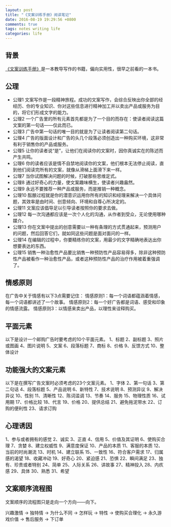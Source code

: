 ```yaml
---
layout: post
title: "《文案训练手册》阅读笔记"
date: 2016-08-19 19:29:56 +0800
comments: true
tags: notes writing life
categories: life
---
```

## 背景
[《文案训练手册》][1]是一本教导写作的书籍，偏向实用性，很早之前看的一本书。

## 公理
- 公理1
文案写作是一段精神旅程。成功的文案写作，会综合反映出你全部的经经历、你的专业知识、你对这些信息进行精神加工并以卖出产品或服务为目的，将它们形成文字的能力。
- 公理2
一个广告里的所有元素首先都是为了一个目的而存在：使读者阅读这篇文案的第一句话——仅此而已。
- 公理3
广告中第一句话的唯一目的就是为了让读者阅读第二句话。
- 公理4
广告的版面设计和广告的头几个段落必须创造出一种购买环境，这非常有利于销售你的产品或服务。
- 公理5
让你的读者说“是”，让他们在阅读你的文案时，因你真诚实在的陈述而产生共鸣。
- 公理6
你的读者应该是情不自禁地阅读你的文案，他们根本无法停止阅读，直到他们阅读完所有的文案，就像从滑梯上面滑下来一样。
- 公理7
当你试图解决问题的时候，打破那些思维定式。
- 公理8
通过好奇心的力量，使文案趣味横生，使读者兴趣盎然。
- 公理9
永远不要推荐一种产品或服务，而是推销一种概念。
- 公理10
酝酿过程就是你的潜意识运用你所有的知识和经理来解决一个具体问题，其效率是由时间、创意倾向、环境和自尊心所决定的。
- 公理11
文案应该倡导足以引导读者按照你的要求去做。
- 公理12
每一次沟通都应该是一次个人化的沟通，从作者到受众，无论使用哪种媒介。 <!--more-->
- 公理13
你在文案中提出的创意需要以一种有条理的方式贯通起来，预测用户的问题，然后回答它们，就如同这些问题是面对面问的一样。
- 公理14
在编辑的过程中，你要精练你的文案，用最少的文字精确地表达出你想要表达的东西。
- 公理15
销售一种治愈性产品要比销售一种预防性产品容易得多，除非这种预防性产品被看作一种治愈性产品，或者这种预防性产品的治疗作用被着重强调了。

## 情感原则
在广告中关于情感有以下3点需要记住：
情感原则1：每一个词语都蕴涵着情感，每一个词语都讲述了一个故事。
情感原则2：每一个好广告都是词语、感受和印象的情感流露。
情感原则3：以情感来卖出产品，以理性来诠释购买。

## 平面元素
以下是设计一个邮购广告时要考虑的10个平面元素。
1、标题
2、副标题
3、照片或图画
4、图片说明
5、文案
6、段落标题
7、商标
8、价格
9、反馈方式
10、整体设计

## 功能强大的文案元素
以下是在撰写广告文案时必须考虑的23个文案元素。
1、字体
2、第一句话
3、第二句话
4、段落标题
5、产品说明
6、新特性
7、技术说明
8、预测异议
9、解决异议
10、性别
11、清晰性
12、陈词滥调
13、节奏
14、服务
15、物理性质
16、试用期
17、价格比较
18、代言
19、价格
20、提供总结
21、避免拖泥带水
22、订购的便利性
23、请求订购

## 心理诱因
1、参与或者拥有的感觉
2、诚实
3、正直
4、信用
5、价值及其证明
6、使购买合理
7、贪婪
8、建立权威性
9、满意度保证
10、产品的本质
11、客服的本质
12、当前的时尚潮流
13、时机
14、建立联系
15、一致性
16、符合客户需求
17、归属感的渴望
18、收藏冲动
19、好奇心
20、紧迫感
21、恐惧
22、瞬间满足
23、独有、珍贵或者特别
24、简单
25、人际关系
26、讲故事
27、精神投入
28、内疚感
29、具体
30、熟悉
31、希望

## 文案顺序流程图

文案顺序的流程图只是走向一个方向——向下。

兴趣激情 -> 独特情 -> 为什么不同 -> 怎样玩 -> 特性 -> 使购买合理化 -> 永久游戏价值 -> 售后服务 -> 下订单


[1]: https://book.douban.com/subject/6753830/
